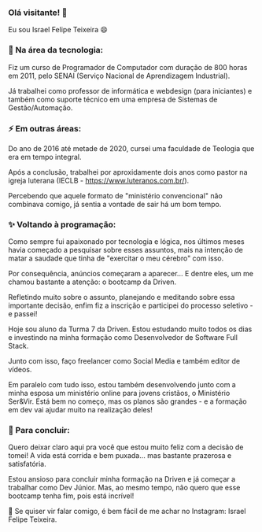 ### Olá visitante! 👋

Eu sou Israel Felipe Teixeira 😄

### 🔭 Na área da tecnologia:

Fiz um curso de Programador de Computador com duração de 800 horas em 2011, pelo SENAI (Serviço Nacional de Aprendizagem Industrial).

Já trabalhei como professor de informática e webdesign (para iniciantes) e também como suporte técnico em uma empresa de Sistemas de Gestão/Automação.

### ⚡ Em outras áreas:

Do ano de 2016 até metade de 2020, cursei uma faculdade de Teologia que era em tempo integral.

Após a conclusão, trabalhei por aproxidamente dois anos como pastor na igreja luterana (IECLB - https://www.luteranos.com.br/).

Percebendo que aquele formato de "ministério convencional" não combinava comigo, já sentia a vontade de sair há um bom tempo.

### ✨ Voltando à programação:

Como sempre fui apaixonado por tecnologia e lógica, nos últimos meses havia começado a pesquisar sobre esses assuntos, mais na intenção de matar a saudade que tinha de "exercitar o meu cérebro" com isso.

Por consequência, anúncios começaram a aparecer... E dentre eles, um me chamou bastante a atenção: o bootcamp da Driven.

Refletindo muito sobre o assunto, planejando e meditando sobre essa importante decisão, enfim fiz a inscrição e participei do processo seletivo - e passei!

Hoje sou aluno da Turma 7 da Driven. Estou estudando muito todos os dias e investindo na minha formação como Desenvolvedor de Software Full Stack.

Junto com isso, faço freelancer como Social Media e também editor de vídeos.

Em paralelo com tudo isso, estou também desenvolvendo junto com a minha esposa um ministério online para jovens cristãos, o Ministério Ser&Vir. Está bem no começo, mas os planos são grandes - e a formação em dev vai ajudar muito na realização deles!

### 🤔 Para concluir:

Quero deixar claro aqui pra você que estou muito feliz com a decisão de tomei! A vida está corrida e bem puxada... mas bastante prazerosa e satisfatória.

Estou ansioso para concluir minha formação na Driven e já começar a trabalhar como Dev Júnior. Mas, ao mesmo tempo, não quero que esse bootcamp tenha fim, pois está incrível!

💬 Se quiser vir falar comigo, é bem fácil de me achar no Instagram: Israel Felipe Teixeira.

